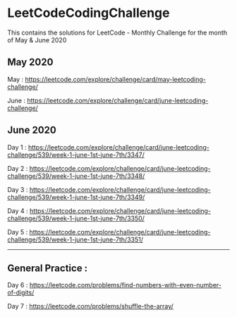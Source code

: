 # LeetCodeCodingChallenge

This contains the solutions for LeetCode - Monthly Challenge for the month of May & June 2020

May 2020
--------

May : https://leetcode.com/explore/challenge/card/may-leetcoding-challenge/

June : https://leetcode.com/explore/challenge/card/june-leetcoding-challenge/

June 2020 
---------

Day 1 : https://leetcode.com/explore/challenge/card/june-leetcoding-challenge/539/week-1-june-1st-june-7th/3347/

Day 2 : https://leetcode.com/explore/challenge/card/june-leetcoding-challenge/539/week-1-june-1st-june-7th/3348/

Day 3 : https://leetcode.com/explore/challenge/card/june-leetcoding-challenge/539/week-1-june-1st-june-7th/3349/

Day 4 : https://leetcode.com/explore/challenge/card/june-leetcoding-challenge/539/week-1-june-1st-june-7th/3350/

Day 5 : https://leetcode.com/explore/challenge/card/june-leetcoding-challenge/539/week-1-june-1st-june-7th/3351/

----------------------------------------------------------------------------------------------------------------------------------------
General Practice :
------------------

Day 6 : https://leetcode.com/problems/find-numbers-with-even-number-of-digits/

Day 7 : https://leetcode.com/problems/shuffle-the-array/
